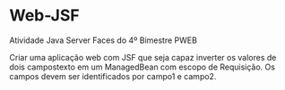 # Web-JSF
Atividade Java Server Faces do 4º Bimestre PWEB

Criar uma aplicação web com JSF que seja capaz inverter os
valores de dois campostexto em um ManagedBean com escopo de Requisição.
Os campos devem ser identificados por campo1 e campo2.
